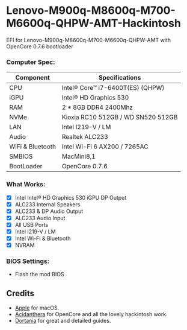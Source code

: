 # Lenovo-M900q-M8600q-M700-M6600q-QHPW-AMT-Hackintosh
EFI for Lenovo-M900q-M8600q-M700-M6600q-QHPW-AMT with OpenCore 0.7.6 bootloader  

### Computer Spec:

| Component        | Specifications                         |
| ---------------- | ---------------------------------------|
| CPU              | Intel® Core™ i7-6400T(ES) (QHPW)       |
| iGPU             | Intel® HD Graphics 530                 |
| RAM              | 2 * 8GB DDR4 2400Mhz                   |
| NVMe             | Kioxia RC10 512GB / WD SN520 512GB     |
| LAN              | Intel I219-V / LM                      |
| Audio            | Realtek ALC233                         |
| WiFi & Bluetooth | Intel Wi-Fi 6 AX200 / 7265AC           |
| SMBIOS           | MacMini8,1                             |
| BootLoader       | OpenCore 0.7.6                         |

### What Works:

- [x] Intel Intel® HD Graphics 530 iGPU DP Output
- [x] ALC233 Internal Speakers
- [x] ALC233 & DP Audio Output
- [x] ALC233 Audio Input
- [x] All USB Ports
- [x] Intel I219-V / LM
- [x] Intel Wi-Fi & Bluetooth
- [x] NVRAM

### BIOS Settings:

* Flash the mod BIOS 

## Credits

- [Apple](https://apple.com) for macOS.
- [Acidanthera](https://github.com/acidanthera) for OpenCore and all the lovely hackintosh work.
- [Dortania](https://github.com/dortania) for great and detailed guides.
